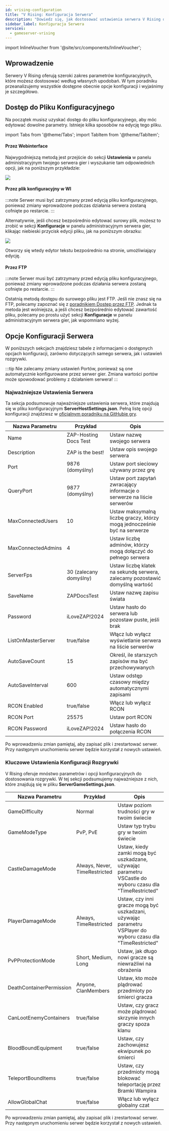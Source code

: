 ```yaml
---
id: vrising-configuration
title: "V Rising: Konfiguracja Serwera"
description: "Dowiedz się, jak dostosować ustawienia serwera V Rising dla optymalnej rozgrywki i pełnej kontroli nad swoim serwerem → Sprawdź teraz"
sidebar_label: Konfiguracja Serwera
services:
  - gameserver-vrising
---
```


import InlineVoucher from '@site/src/components/InlineVoucher';

## Wprowadzenie

Serwery V Rising oferują szeroki zakres parametrów konfiguracyjnych, które możesz dostosować według własnych upodobań. W tym poradniku przeanalizujemy wszystkie dostępne obecnie opcje konfiguracji i wyjaśnimy je szczegółowo.

<InlineVoucher />

## Dostęp do Pliku Konfiguracyjnego

Na początek musisz uzyskać dostęp do pliku konfiguracyjnego, aby móc edytować dowolne parametry. Istnieje kilka sposobów na edycję tego pliku.

import Tabs from '@theme/Tabs';
import TabItem from '@theme/TabItem';

<Tabs>
<TabItem value="settings" label="Przez Webinterface" default>

#### Przez Webinterface

Najwygodniejszą metodą jest przejście do sekcji **Ustawienia** w panelu administracyjnym twojego serwera gier i wyszukanie tam odpowiednich opcji, jak na poniższym przykładzie:

![](https://screensaver01.zap-hosting.com/index.php/s/QDPzFgWRrfB49HB/preview)
</TabItem>

<TabItem value="configs" label="Przez plik konfiguracyjny w WI">

#### Przez plik konfiguracyjny w WI

:::note
Serwer musi być zatrzymany przed edycją pliku konfiguracyjnego, ponieważ zmiany wprowadzone podczas działania serwera zostaną cofnięte po restarcie.
:::

Alternatywnie, jeśli chcesz bezpośrednio edytować surowy plik, możesz to zrobić w sekcji **Konfiguracje** w panelu administracyjnym serwera gier, klikając niebieski przycisk edycji pliku, jak na poniższym obrazku:

![](https://screensaver01.zap-hosting.com/index.php/s/3Dg6NCtN9akx8bg/preview)

Otworzy się wtedy edytor tekstu bezpośrednio na stronie, umożliwiający edycję.

</TabItem>

<TabItem value="ftp" label="Przez FTP">

#### Przez FTP

:::note
Serwer musi być zatrzymany przed edycją pliku konfiguracyjnego, ponieważ zmiany wprowadzone podczas działania serwera zostaną cofnięte po restarcie.
:::

Ostatnią metodą dostępu do surowego pliku jest FTP. Jeśli nie znasz się na FTP, polecamy zapoznać się z [poradnikiem Dostęp przez FTP](gameserver-ftpaccess.md). Jednak ta metoda jest wolniejsza, a jeśli chcesz bezpośrednio edytować zawartość pliku, polecamy po prostu użyć sekcji **Konfiguracje** w panelu administracyjnym serwera gier, jak wspomniano wyżej.

</TabItem>
</Tabs>

## Opcje Konfiguracji Serwera

W poniższych sekcjach znajdziesz tabele z informacjami o dostępnych opcjach konfiguracji, zarówno dotyczących samego serwera, jak i ustawień rozgrywki.

:::tip
Nie zalecamy zmiany ustawień Portów, ponieważ są one automatycznie konfigurowane przez serwer gier. Zmiana wartości portów może spowodować problemy z działaniem serwera!
:::

### Najważniejsze Ustawienia Serwera

Ta sekcja podsumowuje najważniejsze ustawienia serwera, które znajdują się w pliku konfiguracyjnym **ServerHostSettings.json**. Pełną listę opcji konfiguracji znajdziesz w [oficjalnym poradniku na GitHubie gry](https://github.com/StunlockStudios/vrising-dedicated-server-instructions/blob/master/1.0.x/INSTRUCTIONS.md).

| Nazwa Parametru    | Przykład                  | Opis                                                                       |
| ------------------ | ------------------------- | -------------------------------------------------------------------------- | 
| Name               | ZAP-Hosting Docs Test     | Ustaw nazwę swojego serwera                                                |
| Description        | ZAP is the best!          | Ustaw opis swojego serwera                                                 |
| Port               | 9876 (domyślny)           | Ustaw port sieciowy używany przez grę                                     |
| QueryPort          | 9877 (domyślny)           | Ustaw port zapytań zwracający informacje o serwerze na liście serwerów    |
| MaxConnectedUsers  | 10                        | Ustaw maksymalną liczbę graczy, którzy mogą jednocześnie być na serwerze  |
| MaxConnectedAdmins | 4                         | Ustaw liczbę adminów, którzy mogą dołączyć do pełnego serwera              |
| ServerFps          | 30 (zalecany domyślny)    | Ustaw liczbę klatek na sekundę serwera, zalecamy pozostawić domyślną wartość |
| SaveName           | ZAPDocsTest               | Ustaw nazwę zapisu świata                                                  |
| Password           | iLoveZAP!2024             | Ustaw hasło do serwera lub pozostaw puste, jeśli brak                     |
| ListOnMasterServer | true/false                | Włącz lub wyłącz wyświetlanie serwera na liście serwerów                   |
| AutoSaveCount      | 15                        | Określ, ile starszych zapisów ma być przechowywanych                      |
| AutoSaveInterval   | 600                       | Ustaw odstęp czasowy między automatycznymi zapisami                       |
| RCON Enabled       | true/false                | Włącz lub wyłącz RCON                                                     |
| RCON Port          | 25575                     | Ustaw port RCON                                                           |
| RCON Password      | iLoveZAP!2024             | Ustaw hasło do połączenia RCON                                            |

Po wprowadzeniu zmian pamiętaj, aby zapisać plik i zrestartować serwer. Przy następnym uruchomieniu serwer będzie korzystał z nowych ustawień.

### Kluczowe Ustawienia Konfiguracji Rozgrywki

V Rising oferuje mnóstwo parametrów i opcji konfiguracyjnych do dostosowania rozgrywki. W tej sekcji podsumujemy najważniejsze z nich, które znajdują się w pliku **ServerGameSettings.json**.

| Nazwa Parametru           | Przykład                       | Opis                                                                                                  |
| ------------------------- | ----------------------------- | ----------------------------------------------------------------------------------------------------- | 
| GameDifficulty            | Normal                        | Ustaw poziom trudności gry w twoim świecie                                                           |
| GameModeType              | PvP, PvE                      | Ustaw typ trybu gry w twoim świecie                                                                   |
| CastleDamageMode          | Always, Never, TimeRestricted | Ustaw, kiedy zamki mogą być uszkadzane, używając parametru VSCastle do wyboru czasu dla "TimeRestricted" |
| PlayerDamageMode          | Always, TimeRestricted        | Ustaw, czy inni gracze mogą być uszkadzani, używając parametru VSPlayer do wyboru czasu dla "TimeRestricted" |
| PvPProtectionMode         | Short, Medium, Long           | Ustaw, jak długo nowi gracze są niewrażliwi na obrażenia                                              |
| DeathContainerPermission  | Anyone, ClanMembers           | Ustaw, kto może plądrować przedmioty po śmierci gracza                                                |
| CanLootEnemyContainers    | true/false                    | Ustaw, czy gracz może plądrować skrzynie innych graczy spoza klanu                                    |
| BloodBoundEquipment       | true/false                    | Ustaw, czy zachowujesz ekwipunek po śmierci                                                          |
| TeleportBoundItems        | true/false                    | Ustaw, czy przedmioty mogą blokować teleportację przez Bramki Wampira                                |
| AllowGlobalChat           | true/false                    | Włącz lub wyłącz globalny czat                                                                        |

Po wprowadzeniu zmian pamiętaj, aby zapisać plik i zrestartować serwer. Przy następnym uruchomieniu serwer będzie korzystał z nowych ustawień.

<InlineVoucher />